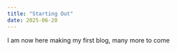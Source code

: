 ```yaml
---
title: "Starting Out"
date: 2025-06-20
---
```


<p> I am now here making my first blog, many more to come</p>
